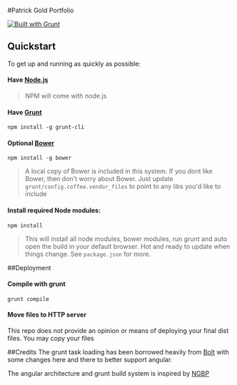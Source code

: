 #Patrick Gold Portfolio

[![Built with Grunt](https://cdn.gruntjs.com/builtwith.png)](http://gruntjs.com/)

## Quickstart

To get up and running as quickly as possible:

#### Have [Node.js](http://nodejs.org/)    
> NPM will come with node.js

#### Have [Grunt](http://gruntjs.com/)  
`npm install -g grunt-cli`

#### Optional [Bower](http://bower.io/)  
`npm install -g bower`
> A local copy of Bower is included in this system. If you dont like Bower, then don't worry about Bower. Just update `grunt/config.coffee.vendor_files` to point to any libs you'd like to include

#### **Install required Node modules**:  
`npm install`  
> This will install all node modules, bower modules, run grunt and auto open the build in your default browser. Hot and ready to update when things change. See `package.json` for more.


##Deployment

#### Compile with grunt
`grunt compile`

#### Move files to HTTP server
This repo does not provide an opinion or means of deploying your final dist files. You may copy your files


##Credits
The grunt task loading has been borrowed heavily from [Bolt](https://github.com/argyleink/Bolt) with some changes here and there to better support angular.

The angular architecture and grunt build system is inspired by [NGBP](https://github.com/ngbp/ngbp)
